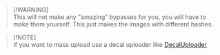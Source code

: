 

> [!WARNING]\
> This will not make any "amazing" bypasses for you, you will have to make them yourself. This just makes the images with different hashes.

> [!NOTE]\
> If you want to mass upload use a decal uploader like [DecalUploader](https://github.com/Roblox-Thot/DecalUploader)
